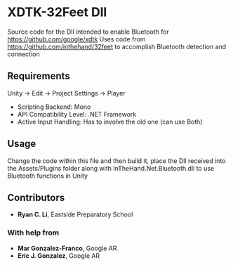 # XDTK-32Feet Dll
Source code for the Dll intended to enable Bluetooth for https://github.com/google/xdtk
Uses code from https://github.com/inthehand/32feet to accomplish Bluetooth detection and connection

## Requirements
Unity -> Edit -> Project Settings -> Player
- Scripting Backend: Mono
- API Compatibility Level: .NET Framework
- Active Input Handling: Has to involve the old one (can use Both)

## Usage
Change the code within this file and then build it, place the Dll received into the Assets/Plugins folder along with InTheHand.Net.Bluetooth.dll to use Bluetooth functions in Unity

## Contributors
- **Ryan C. Li**, Eastside Preparatory School
### With help from
- **Mar Gonzalez-Franco**, Google AR
- **Eric J. Gonzalez**, Google AR
